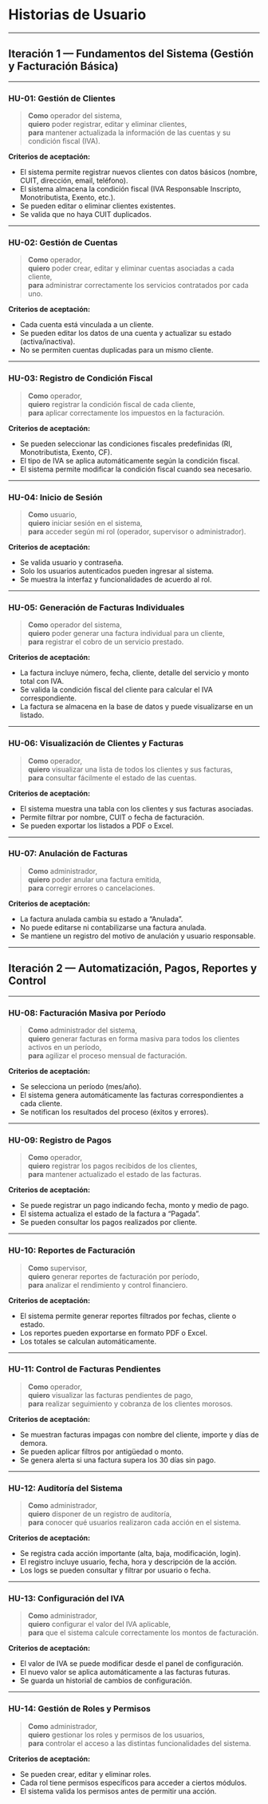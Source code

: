 # Historias de Usuario

---

##  Iteración 1 — Fundamentos del Sistema (Gestión y Facturación Básica)

---

### **HU-01: Gestión de Clientes**
> **Como** operador del sistema,  
> **quiero** poder registrar, editar y eliminar clientes,  
> **para** mantener actualizada la información de las cuentas y su condición fiscal (IVA).

**Criterios de aceptación:**
- El sistema permite registrar nuevos clientes con datos básicos (nombre, CUIT, dirección, email, teléfono).  
- El sistema almacena la condición fiscal (IVA Responsable Inscripto, Monotributista, Exento, etc.).  
- Se pueden editar o eliminar clientes existentes.  
- Se valida que no haya CUIT duplicados.

---

### **HU-02: Gestión de Cuentas**
> **Como** operador,  
> **quiero** poder crear, editar y eliminar cuentas asociadas a cada cliente,  
> **para** administrar correctamente los servicios contratados por cada uno.

**Criterios de aceptación:**
- Cada cuenta está vinculada a un cliente.  
- Se pueden editar los datos de una cuenta y actualizar su estado (activa/inactiva).  
- No se permiten cuentas duplicadas para un mismo cliente.  

---

### **HU-03: Registro de Condición Fiscal**
> **Como** operador,  
> **quiero** registrar la condición fiscal de cada cliente,  
> **para** aplicar correctamente los impuestos en la facturación.

**Criterios de aceptación:**
- Se pueden seleccionar las condiciones fiscales predefinidas (RI, Monotributista, Exento, CF).  
- El tipo de IVA se aplica automáticamente según la condición fiscal.  
- El sistema permite modificar la condición fiscal cuando sea necesario.  

---

### **HU-04: Inicio de Sesión**
> **Como** usuario,  
> **quiero** iniciar sesión en el sistema,  
> **para** acceder según mi rol (operador, supervisor o administrador).

**Criterios de aceptación:**
- Se valida usuario y contraseña.  
- Solo los usuarios autenticados pueden ingresar al sistema.  
- Se muestra la interfaz y funcionalidades de acuerdo al rol.  

---

### **HU-05: Generación de Facturas Individuales**
> **Como** operador del sistema,  
> **quiero** poder generar una factura individual para un cliente,  
> **para** registrar el cobro de un servicio prestado.

**Criterios de aceptación:**
- La factura incluye número, fecha, cliente, detalle del servicio y monto total con IVA.  
- Se valida la condición fiscal del cliente para calcular el IVA correspondiente.  
- La factura se almacena en la base de datos y puede visualizarse en un listado.  

---

### **HU-06: Visualización de Clientes y Facturas**
> **Como** operador,  
> **quiero** visualizar una lista de todos los clientes y sus facturas,  
> **para** consultar fácilmente el estado de las cuentas.

**Criterios de aceptación:**
- El sistema muestra una tabla con los clientes y sus facturas asociadas.  
- Permite filtrar por nombre, CUIT o fecha de facturación.  
- Se pueden exportar los listados a PDF o Excel.  

---

### **HU-07: Anulación de Facturas**
> **Como** administrador,  
> **quiero** poder anular una factura emitida,  
> **para** corregir errores o cancelaciones.

**Criterios de aceptación:**
- La factura anulada cambia su estado a “Anulada”.  
- No puede editarse ni contabilizarse una factura anulada.  
- Se mantiene un registro del motivo de anulación y usuario responsable.  

---

## Iteración 2 — Automatización, Pagos, Reportes y Control

---

### **HU-08: Facturación Masiva por Período**
> **Como** administrador del sistema,  
> **quiero** generar facturas en forma masiva para todos los clientes activos en un período,  
> **para** agilizar el proceso mensual de facturación.

**Criterios de aceptación:**
- Se selecciona un período (mes/año).  
- El sistema genera automáticamente las facturas correspondientes a cada cliente.  
- Se notifican los resultados del proceso (éxitos y errores).  

---

### **HU-09: Registro de Pagos**
> **Como** operador,  
> **quiero** registrar los pagos recibidos de los clientes,  
> **para** mantener actualizado el estado de las facturas.

**Criterios de aceptación:**
- Se puede registrar un pago indicando fecha, monto y medio de pago.  
- El sistema actualiza el estado de la factura a “Pagada”.  
- Se pueden consultar los pagos realizados por cliente.  

---

### **HU-10: Reportes de Facturación**
> **Como** supervisor,  
> **quiero** generar reportes de facturación por período,  
> **para** analizar el rendimiento y control financiero.

**Criterios de aceptación:**
- El sistema permite generar reportes filtrados por fechas, cliente o estado.  
- Los reportes pueden exportarse en formato PDF o Excel.  
- Los totales se calculan automáticamente.  

---

### **HU-11: Control de Facturas Pendientes**
> **Como** operador,  
> **quiero** visualizar las facturas pendientes de pago,  
> **para** realizar seguimiento y cobranza de los clientes morosos.

**Criterios de aceptación:**
- Se muestran facturas impagas con nombre del cliente, importe y días de demora.  
- Se pueden aplicar filtros por antigüedad o monto.  
- Se genera alerta si una factura supera los 30 días sin pago.  

---

### **HU-12: Auditoría del Sistema**
> **Como** administrador,  
> **quiero** disponer de un registro de auditoría,  
> **para** conocer qué usuarios realizaron cada acción en el sistema.

**Criterios de aceptación:**
- Se registra cada acción importante (alta, baja, modificación, login).  
- El registro incluye usuario, fecha, hora y descripción de la acción.  
- Los logs se pueden consultar y filtrar por usuario o fecha.  

---

### **HU-13: Configuración del IVA**
> **Como** administrador,  
> **quiero** configurar el valor del IVA aplicable,  
> **para** que el sistema calcule correctamente los montos de facturación.

**Criterios de aceptación:**
- El valor de IVA se puede modificar desde el panel de configuración.  
- El nuevo valor se aplica automáticamente a las facturas futuras.  
- Se guarda un historial de cambios de configuración.  

---

### **HU-14: Gestión de Roles y Permisos**
> **Como** administrador,  
> **quiero** gestionar los roles y permisos de los usuarios,  
> **para** controlar el acceso a las distintas funcionalidades del sistema.

**Criterios de aceptación:**
- Se pueden crear, editar y eliminar roles.  
- Cada rol tiene permisos específicos para acceder a ciertos módulos.  
- El sistema valida los permisos antes de permitir una acción.  
